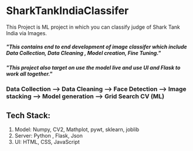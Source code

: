 # SharkTankIndiaClassifer
This Project is ML project in which you can classify judge of Shark Tank India via Images.

##### "This contains end to end development of image classifer which include Data Collection, Data Cleaning , Model creation, Fine Tuning."
##### "This project also target on use the model live and use UI and Flask to work all together."

### Data Collection --> Data Cleaning --> Face Detection --> Image stacking --> Model generation --> Grid Search CV (ML) 

## Tech Stack:
1. Model: Numpy, CV2, Mathplot, pywt, sklearn, joblib
2. Server: Python , Flask, Json
3. UI: HTML, CSS, JavaScript

